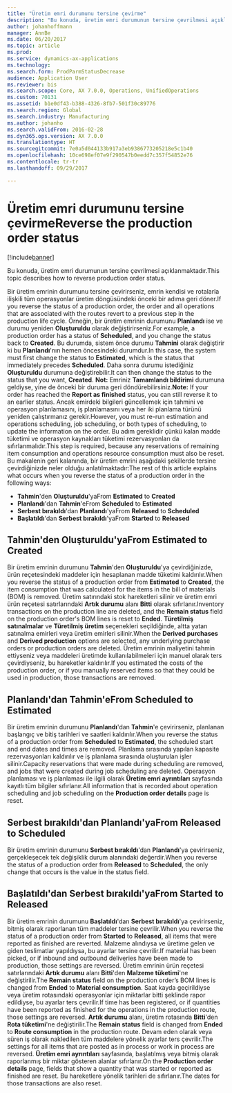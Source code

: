```yaml
---
title: "Üretim emri durumunu tersine çevirme"
description: "Bu konuda, üretim emri durumunun tersine çevrilmesi açıklanmaktadır."
author: johanhoffmann
manager: AnnBe
ms.date: 06/20/2017
ms.topic: article
ms.prod: 
ms.service: dynamics-ax-applications
ms.technology: 
ms.search.form: ProdParmStatusDecrease
audience: Application User
ms.reviewer: bis
ms.search.scope: Core, AX 7.0.0, Operations, UnifiedOperations
ms.custom: 70131
ms.assetid: b1e0df43-b388-4326-8fb7-501f30c89776
ms.search.region: Global
ms.search.industry: Manufacturing
ms.author: johanho
ms.search.validFrom: 2016-02-28
ms.dyn365.ops.version: AX 7.0.0
ms.translationtype: HT
ms.sourcegitcommit: 7e0a5d044133b917a3eb9386773205218e5c1b40
ms.openlocfilehash: 10ce698ef07e9f290547b0eedd7c357f54852e76
ms.contentlocale: tr-tr
ms.lasthandoff: 09/29/2017

---
```


# <a name="reverse-the-production-order-status"></a><span data-ttu-id="511a2-103">Üretim emri durumunu tersine çevirme</span><span class="sxs-lookup"><span data-stu-id="511a2-103">Reverse the production order status</span></span>

[!include[banner](../includes/banner.md)]


<span data-ttu-id="511a2-104">Bu konuda, üretim emri durumunun tersine çevrilmesi açıklanmaktadır.</span><span class="sxs-lookup"><span data-stu-id="511a2-104">This topic describes how to reverse production order status.</span></span> 

<span data-ttu-id="511a2-105">Bir üretim emrinin durumunu tersine çevirirseniz, emrin kendisi ve rotalarla ilişkili tüm operasyonlar üretim döngüsündeki önceki bir adıma geri döner.</span><span class="sxs-lookup"><span data-stu-id="511a2-105">If you reverse the status of a production order, the order and all operations that are associated with the routes revert to a previous step in the production life cycle.</span></span> <span data-ttu-id="511a2-106">Örneğin, bir üretim emrinin durumunu **Planlandı** ise ve durumu yeniden **Oluşturuldu** olarak değiştirirseniz.</span><span class="sxs-lookup"><span data-stu-id="511a2-106">For example, a production order has a status of **Scheduled**, and you change the status back to **Created**.</span></span> <span data-ttu-id="511a2-107">Bu durumda, sistem önce durumu **Tahmini** olarak değiştirir ki bu **Planlandı**'nın hemen öncesindeki durumdur.</span><span class="sxs-lookup"><span data-stu-id="511a2-107">In this case, the system must first change the status to **Estimated**, which is the status that immediately precedes **Scheduled**.</span></span> <span data-ttu-id="511a2-108">Daha sonra durumu istediğiniz **Oluşturuldu** durumuna değiştirebilir.</span><span class="sxs-lookup"><span data-stu-id="511a2-108">It can then change the status to the status that you want, **Created**.</span></span> <span data-ttu-id="511a2-109">**Not:** Emriniz **Tamamlandı bildirimi** durumuna geldiyse, yine de önceki bir duruma geri döndürebilirsiniz.</span><span class="sxs-lookup"><span data-stu-id="511a2-109">**Note:** If your order has reached the **Report as finished** status, you can still reverse it to an earlier status.</span></span> <span data-ttu-id="511a2-110">Ancak emirdeki bilgileri güncellemek için tahmini ve operasyon planlamasını, iş planlamasını veya her iki planlama türünü yeniden çalıştırmanız gerekir.</span><span class="sxs-lookup"><span data-stu-id="511a2-110">However, you must re-run estimation and operations scheduling, job scheduling, or both types of scheduling, to update the information on the order.</span></span> <span data-ttu-id="511a2-111">Bu adım gereklidir çünkü kalan madde tüketimi ve operasyon kaynakları tüketimi rezervasyonları da sıfırlanmalıdır.</span><span class="sxs-lookup"><span data-stu-id="511a2-111">This step is required, because any reservations of remaining item consumption and operations resource consumption must also be reset.</span></span> <span data-ttu-id="511a2-112">Bu makalenin geri kalanında, bir üretim emrini aşağıdaki şekillerde tersine çevirdiğinizde neler olduğu anlatılmaktadır:</span><span class="sxs-lookup"><span data-stu-id="511a2-112">The rest of this article explains what occurs when you reverse the status of a production order in the following ways:</span></span>

-   <span data-ttu-id="511a2-113">**Tahmin**'den **Oluşturuldu**'ya</span><span class="sxs-lookup"><span data-stu-id="511a2-113">From **Estimated** to **Created**</span></span>
-   <span data-ttu-id="511a2-114">**Planlandı**'dan **Tahmin**'e</span><span class="sxs-lookup"><span data-stu-id="511a2-114">From **Scheduled** to **Estimated**</span></span>
-   <span data-ttu-id="511a2-115">**Serbest bırakıldı**'dan **Planlandı**'ya</span><span class="sxs-lookup"><span data-stu-id="511a2-115">From **Released** to **Scheduled**</span></span>
-   <span data-ttu-id="511a2-116">**Başlatıldı**'dan **Serbest bırakıldı**'ya</span><span class="sxs-lookup"><span data-stu-id="511a2-116">From **Started** to **Released**</span></span>

## <a name="from-estimated-to-created"></a><span data-ttu-id="511a2-117">Tahmin'den Oluşturuldu'ya</span><span class="sxs-lookup"><span data-stu-id="511a2-117">From Estimated to Created</span></span>
<span data-ttu-id="511a2-118">Bir üretim emrinin durumunu **Tahmin**'den **Oluşturuldu**'ya çevirdiğinizde, ürün reçetesindeki maddeler için hesaplanan madde tüketimi kaldırılır.</span><span class="sxs-lookup"><span data-stu-id="511a2-118">When you reverse the status of a production order from **Estimated** to **Created**, the item consumption that was calculated for the items in the bill of materials (BOM) is removed.</span></span> <span data-ttu-id="511a2-119">Üretim satırındaki stok hareketleri silinir ve üretim emri ürün reçetesi satırlarındaki **Artık durumu** alanı **Bitti** olarak sıfırlanır.</span><span class="sxs-lookup"><span data-stu-id="511a2-119">Inventory transactions on the production line are deleted, and the **Remain status** field on the production order's BOM lines is reset to **Ended**.</span></span> <span data-ttu-id="511a2-120">**Türetilmiş satınalmalar** ve **Türetilmiş üretim** seçenekleri seçildiğinde, altta yatan satınalma emirleri veya üretim emirleri silinir.</span><span class="sxs-lookup"><span data-stu-id="511a2-120">When the **Derived purchases** and **Derived production** options are selected, any underlying purchase orders or production orders are deleted.</span></span> <span data-ttu-id="511a2-121">Üretim emrinin maliyetini tahmin ettiyseniz veya maddeleri üretimde kullanılabilmeleri için manuel olarak ters çevirdiyseniz, bu hareketler kaldırılır.</span><span class="sxs-lookup"><span data-stu-id="511a2-121">If you estimated the costs of the production order, or if you manually reserved items so that they could be used in production, those transactions are removed.</span></span>

## <a name="from-scheduled-to-estimated"></a><span data-ttu-id="511a2-122">Planlandı'dan Tahmin'e</span><span class="sxs-lookup"><span data-stu-id="511a2-122">From Scheduled to Estimated</span></span>
<span data-ttu-id="511a2-123">Bir üretim emrinin durumunu **Planlandı**'dan **Tahmin**'e çevirirseniz, planlanan başlangıç ve bitiş tarihleri ve saatleri kaldırılır.</span><span class="sxs-lookup"><span data-stu-id="511a2-123">When you reverse the status of a production order from **Scheduled** to **Estimated**, the scheduled start and end dates and times are removed.</span></span> <span data-ttu-id="511a2-124">Planlama sırasında yapılan kapasite rezervasyonları kaldırılır ve iş planlama sırasında oluşturulan işler silinir.</span><span class="sxs-lookup"><span data-stu-id="511a2-124">Capacity reservations that were made during scheduling are removed, and jobs that were created during job scheduling are deleted.</span></span> <span data-ttu-id="511a2-125">Operasyon planlaması ve iş planlaması ile ilgili olarak **Üretim emri ayrıntıları** sayfasında kayıtlı tüm bilgiler sıfırlanır.</span><span class="sxs-lookup"><span data-stu-id="511a2-125">All information that is recorded about operation scheduling and job scheduling on the **Production order details** page is reset.</span></span>

## <a name="from-released-to-scheduled"></a><span data-ttu-id="511a2-126">Serbest bırakıldı'dan Planlandı'ya</span><span class="sxs-lookup"><span data-stu-id="511a2-126">From Released to Scheduled</span></span>
<span data-ttu-id="511a2-127">Bir üretim emrinin durumunu **Serbest bırakıldı**'dan **Planlandı**'ya çevirirseniz, gerçekleşecek tek değişiklik durum alanındaki değerdir.</span><span class="sxs-lookup"><span data-stu-id="511a2-127">When you reverse the status of a production order from **Released** to **Scheduled**, the only change that occurs is the value in the status field.</span></span>

## <a name="from-started-to-released"></a><span data-ttu-id="511a2-128">Başlatıldı'dan Serbest bırakıldı'ya</span><span class="sxs-lookup"><span data-stu-id="511a2-128">From Started to Released</span></span>
<span data-ttu-id="511a2-129">Bir üretim emrinin durumunu **Başlatıldı**'dan **Serbest bırakıldı**'ya çevirirseniz, bitmiş olarak raporlanan tüm maddeler tersine çevrilir.</span><span class="sxs-lookup"><span data-stu-id="511a2-129">When you reverse the status of a production order from **Started** to **Released**, all items that were reported as finished are reverted.</span></span> <span data-ttu-id="511a2-130">Malzeme alındıysa ve üretime gelen ve giden teslimatlar yapıldıysa, bu ayarlar tersine çevrilir.</span><span class="sxs-lookup"><span data-stu-id="511a2-130">If material has been picked, or if inbound and outbound deliveries have been made to production, those settings are reversed.</span></span> <span data-ttu-id="511a2-131">Üretim emrinin ürün reçetesi satırlarındaki **Artık durumu** alanı **Bitti**'den **Malzeme tüketimi**'ne değiştirilir.</span><span class="sxs-lookup"><span data-stu-id="511a2-131">The **Remain status** field on the production order’s BOM lines is changed from **Ended** to **Material consumption**.</span></span> <span data-ttu-id="511a2-132">Saat kayda geçirildiyse veya üretim rotasındaki operasyonlar için miktarlar bitti şeklinde rapor edildiyse, bu ayarlar ters çevrilir.</span><span class="sxs-lookup"><span data-stu-id="511a2-132">If time has been registered, or if quantities have been reported as finished for the operations in the production route, those settings are reversed.</span></span> <span data-ttu-id="511a2-133">**Artık durumu** alanı, üretim rotasında **Bitti**'den **Rota tüketimi**'ne değiştirilir.</span><span class="sxs-lookup"><span data-stu-id="511a2-133">The **Remain status** field is changed from **Ended** to **Route consumption** in the production route.</span></span> <span data-ttu-id="511a2-134">Devam eden olarak veya süren iş olarak nakledilen tüm maddelere yönelik ayarlar ters çevrilir.</span><span class="sxs-lookup"><span data-stu-id="511a2-134">The settings for all items that are posted as in process or work in process are reversed.</span></span> <span data-ttu-id="511a2-135">**Üretim emri ayrıntıları** sayfasında, başlatılmış veya bitmiş olarak raporlanmış bir miktar gösteren alanlar sıfırlanır.</span><span class="sxs-lookup"><span data-stu-id="511a2-135">On the **Production order details** page, fields that show a quantity that was started or reported as finished are reset.</span></span> <span data-ttu-id="511a2-136">Bu hareketlere yönelik tarihleri de sıfırlanır.</span><span class="sxs-lookup"><span data-stu-id="511a2-136">The dates for those transactions are also reset.</span></span>




